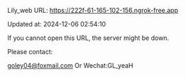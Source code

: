 Lily_web URL: https://222f-61-165-102-156.ngrok-free.app

Updated at: 2024-12-06 02:54:10

If you cannot open this URL, the server might be down.

Please contact: 

goley04@foxmail.com Or Wechat:GL_yeaH